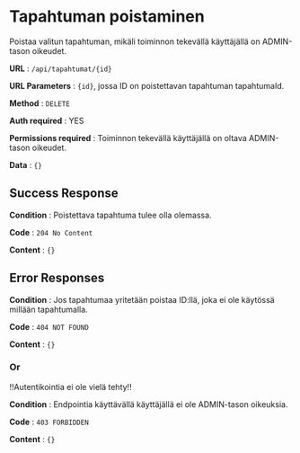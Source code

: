 # Tapahtuman poistaminen

Poistaa valitun tapahtuman, mikäli toiminnon tekevällä käyttäjällä on ADMIN-tason oikeudet.

**URL** : `/api/tapahtumat/{id}`

**URL Parameters** : `{id}`, jossa ID on poistettavan tapahtuman tapahtumaId.

**Method** : `DELETE`

**Auth required** : YES

**Permissions required** : Toiminnon tekevällä käyttäjällä on oltava ADMIN-tason oikeudet. 

**Data** : `{}`

## Success Response

**Condition** : Poistettava tapahtuma tulee olla olemassa.

**Code** : `204 No Content`

**Content** : `{}`

## Error Responses

**Condition** : Jos tapahtumaa yritetään poistaa ID:llä, joka ei ole käytössä millään tapahtumalla.

**Code** : `404 NOT FOUND`

**Content** : `{}`

### Or

!!Autentikointia ei ole vielä tehty!!

**Condition** : Endpointia käyttävällä käyttäjällä ei ole ADMIN-tason oikeuksia.

**Code** : `403 FORBIDDEN`

**Content** : `{}`